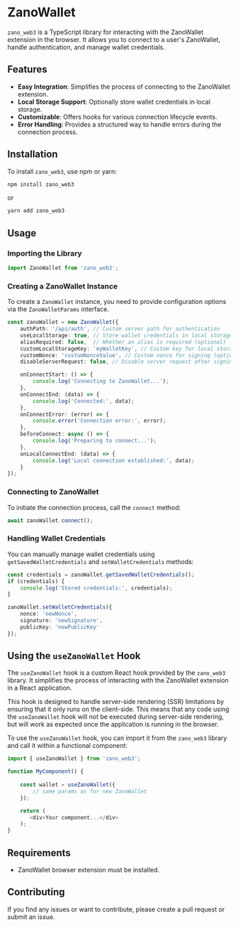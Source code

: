 
# ZanoWallet

`zano_web3` is a TypeScript library for interacting with the ZanoWallet extension in the browser. It allows you to connect to a user's ZanoWallet, handle authentication, and manage wallet credentials.

## Features

- **Easy Integration**: Simplifies the process of connecting to the ZanoWallet extension.
- **Local Storage Support**: Optionally store wallet credentials in local storage.
- **Customizable**: Offers hooks for various connection lifecycle events.
- **Error Handling**: Provides a structured way to handle errors during the connection process.

## Installation

To install `zano_web3`, use npm or yarn:

```bash
npm install zano_web3
```

or

```bash
yarn add zano_web3
```

## Usage

### Importing the Library

```typescript
import ZanoWallet from 'zano_web3';
```

### Creating a ZanoWallet Instance

To create a `ZanoWallet` instance, you need to provide configuration options via the `ZanoWalletParams` interface.

```typescript
const zanoWallet = new ZanoWallet({
    authPath: '/api/auth', // Custom server path for authentication
    useLocalStorage: true, // Store wallet credentials in local storage (default: true)
    aliasRequired: false,  // Whether an alias is required (optional)
    customLocalStorageKey: 'myWalletKey', // Custom key for local storage (optional)
    customNonce: 'customNonceValue', // Custom nonce for signing (optional)
    disableServerRequest: false, // Disable server request after signing (optional)

    onConnectStart: () => {
        console.log('Connecting to ZanoWallet...');
    },
    onConnectEnd: (data) => {
        console.log('Connected:', data);
    },
    onConnectError: (error) => {
        console.error('Connection error:', error);
    },
    beforeConnect: async () => {
        console.log('Preparing to connect...');
    },
    onLocalConnectEnd: (data) => {
        console.log('Local connection established:', data);
    }
});
```

### Connecting to ZanoWallet

To initiate the connection process, call the `connect` method:

```typescript
await zanoWallet.connect();
```

### Handling Wallet Credentials

You can manually manage wallet credentials using `getSavedWalletCredentials` and `setWalletCredentials` methods:

```typescript
const credentials = zanoWallet.getSavedWalletCredentials();
if (credentials) {
    console.log('Stored credentials:', credentials);
}

zanoWallet.setWalletCredentials({
    nonce: 'newNonce',
    signature: 'newSignature',
    publicKey: 'newPublicKey'
});
```

## Using the `useZanoWallet` Hook

The `useZanoWallet` hook is a custom React hook provided by the `zano_web3` library. It simplifies the process of interacting with the ZanoWallet extension in a React application.

This hook is designed to handle server-side rendering (SSR) limitations by ensuring that it only runs on the client-side. This means that any code using the `useZanoWallet` hook will not be executed during server-side rendering, but will work as expected once the application is running in the browser.

To use the `useZanoWallet` hook, you can import it from the `zano_web3` library and call it within a functional component:

```typescript
import { useZanoWallet } from 'zano_web3';

function MyComponent() {
    
    const wallet = useZanoWallet({
        // same params as for new ZanoWallet
    });

    return (
       <div>Your component...</div>
    );
}
```


## Requirements

- ZanoWallet browser extension must be installed.

## Contributing

If you find any issues or want to contribute, please create a pull request or submit an issue.
